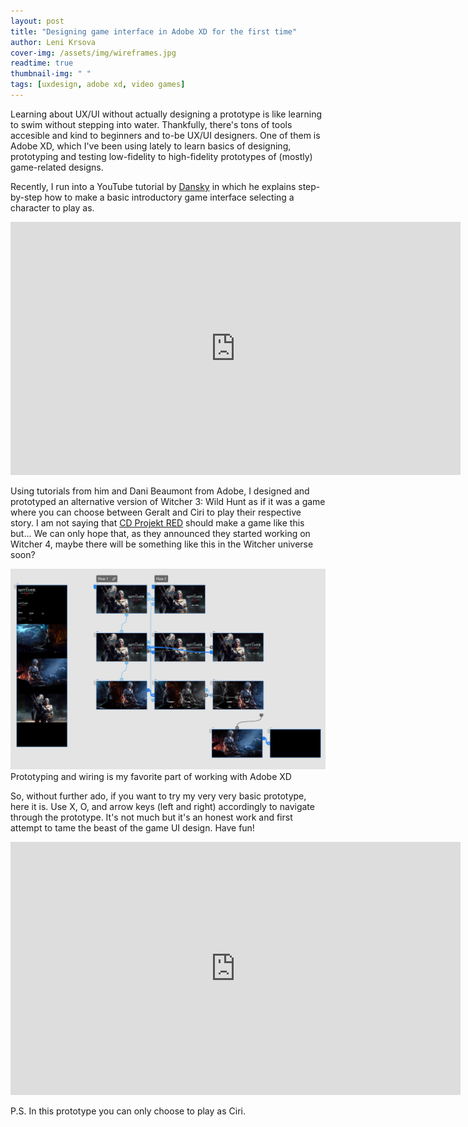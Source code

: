 ```yaml
---
layout: post
title: "Designing game interface in Adobe XD for the first time"
author: Leni Krsova
cover-img: /assets/img/wireframes.jpg
readtime: true
thumbnail-img: " "
tags: [uxdesign, adobe xd, video games]
---
```


Learning about UX/UI without actually designing a prototype is like learning to swim without stepping into water. Thankfully, there's tons of tools accesible and kind to beginners and to-be UX/UI designers. One of them is Adobe XD, which I've been using lately to learn basics of designing, prototyping and testing low-fidelity to high-fidelity prototypes of (mostly) game-related designs.

Recently, I run into a YouTube tutorial by <a href="https://www.youtube.com/channel/UCAbq1eKey19tt-FfaIO1RMA">Dansky</a> in which he explains step-by-step how to make a basic introductory game interface selecting a character to play as.

<iframe width="720" height="405" src="https://www.youtube.com/embed/i9VmpfOjJ4w" title="YouTube video player" frameborder="0" allow="accelerometer; autoplay; clipboard-write; encrypted-media; gyroscope; picture-in-picture" allowfullscreen></iframe>

 Using tutorials from him and Dani Beaumont from Adobe, I designed and prototyped an alternative version of Witcher 3: Wild Hunt as if it was a game where you can choose between Geralt and Ciri to play their respective story. I am not saying that <a href="https://en.cdprojektred.com/">CD Projekt RED</a> should make a game like this but... We can only hope that, as they announced they started working on Witcher 4, maybe there will be something like this in the Witcher universe soon?

<img src="/assets/img/adobe-xd-fun-stuff.PNG">
Prototyping and wiring is my favorite part of working with Adobe XD

So, without further ado, if you want to try my very very basic prototype, here it is. Use X, O, and arrow keys (left and right) accordingly to navigate through the prototype. It's not much but it's an honest work and first attempt to tame the beast of the game UI design. Have fun!

<center><iframe width="720" height="405" src="https://xd.adobe.com/embed/4917e1e6-bf6f-43db-9869-b40bb0d5a19a-1c44/" frameborder="0" allowfullscreen></iframe></center>

P.S. In this prototype you can only choose to play as Ciri.
